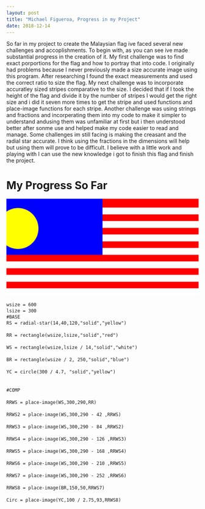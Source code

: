 ```yaml
---
layout: post
title: "Michael Figueroa, Progress in my Project"
date: 2018-12-14
---
```



So far in my project to create the Malaysian flag ive faced several new challenges and accoplishments. To begin with, as you can see ive made substantial progress in the creation of it. My first challenge was to find exact porportions for the flag and how to portray that into code. I originally had problems because I never previously made a size accurate image using this program. After researching I found the exact measurements and used the correct ratio to size the flag. My next challenge was to incorporate accuratley sized stripes comparative to the size. I decided that if I took the height of the flag and divide it by the number of stripes I would get the right size and i did it seven more times to get the stripe and used functions and place-image functions for each stripe. Another challenge was using strings and fractions and incorperating them into my code to make it simpler to understand andusing them was unfamiliar at first but i then understood better after sonme use and helped make my code easier to read and manage. Some challenges im still facing is making the creasant and the radial star accurate. I think using the fractions in the dimensions will help but using them will prove to be difficult. I believe with a little work and playing with I can use the new knowledge i got to finish this flag and finish the project.


# My Progress So Far


![Malaysia](/image/Malaysia.png)

```
wsize = 600 
lsize = 300 
#BASE
RS = radial-star(14,40,120,"solid","yellow")

RR = rectangle(wsize,lsize,"solid","red")

WS = rectangle(wsize,lsize / 14,"solid","white")

BR = rectangle(wsize / 2, 250,"solid","blue")

YC = circle(300 / 4.7, "solid","yellow")


#COMP

RRWS = place-image(WS,300,290,RR)

RRWS2 = place-image(WS,300,290 - 42 ,RRWS)

RRWS3 = place-image(WS,300,290 - 84 ,RRWS2)

RRWS4 = place-image(WS,300,290 - 126 ,RRWS3)

RRWS5 = place-image(WS,300,290 - 168 ,RRWS4)

RRWS6 = place-image(WS,300,290 - 210 ,RRWS5)

RRWS7 = place-image(WS,300,290 - 252 ,RRWS6)

RRWS8 = place-image(BR,150,50,RRWS7)

Circ = place-image(YC,100 / 2.75,93,RRWS8)
```
